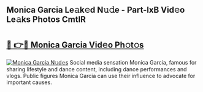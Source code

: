 ## Monica Garcia Le𝚊k𝚎d N𝚞𝚍e - Part-lxB Vid𝚎o Le𝚊ks Photos CmtIR

# <h2><a href="http://fbbm2ho.evod.top/?m=Monica+Garcia">🔗 👉🔴 Monica Garcia Vid𝚎o Ph𝚘t𝚘s</a></h2>

[![Monica Garcia N𝚞d𝚎s](https://i.imgur.com/8V9OHl7.gif)](http://fbbm2ho.evod.top/?m=Monica+Garcia)
Social media sensation Monica Garcia, famous for sharing lifestyle and dance content, including dance performances and vlogs. Public figures Monica Garcia can use their influence to advocate for important causes. 
